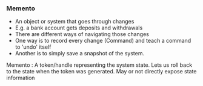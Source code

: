 ### Memento
- An object or system that goes through changes
- E.g. a bank account gets deposits and withdrawals
- There are different ways of navigating those changes
- One way is to record every change (Command) and teach a command to 'undo' itself
- Another is to simply save a snapshot of the system.

Memento : A token/handle representing the system state. Lets us roll back to the state when the token was generated. May or not directly expose state information

